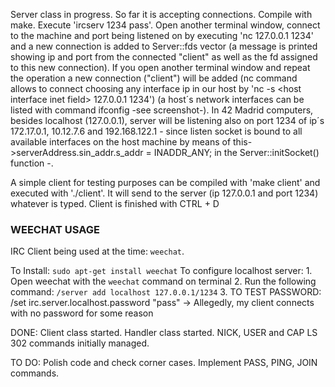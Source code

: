 Server class in progress. So far it is accepting connections. Compile with make. Execute 'ircserv 1234 pass'. Open another terminal window, connect to the machine and port being listened on by executing 'nc 127.0.0.1 1234' and a new connection is added to Server::fds vector (a message is printed showing ip and port from the connected "client" as well as the fd assigned to this new connection). If you open another terminal window and repeat the operation a new connection ("client") will be added (nc command allows to connect choosing any interface ip in our host by 'nc -s \<host interface inet field\> 127.0.0.1 1234') (a host´s network interfaces can be listed with command ifconfig -see screenshot-). In 42 Madrid computers, besides localhost (127.0.0.1), server will be listening also on port 1234 of ip´s 172.17.0.1, 10.12.7.6 and 192.168.122.1 - since listen socket is bound to all available interfaces on the host machine by means of this->serverAddress.sin_addr.s_addr = INADDR_ANY; in the Server::initSocket() function -.

A simple client for testing purposes can be compiled with 'make client' and executed with './client'. It will send to the server (ip 127.0.0.1 and port 1234) whatever is typed. Client is finished with CTRL + D

### WEECHAT USAGE
IRC Client being used at the time: `weechat`.

To Install: `sudo apt-get install weechat`
To configure localhost server: 
	1. Open weechat with the `weechat` command on terminal
	2. Run the following command: `/server add localhost 127.0.0.1/1234`
	3. TO TEST PASSWORD: /set irc.server.localhost.password "pass" -> Allegedly, my client connects with no password for some reason

DONE: Client class started. Handler class started. NICK, USER and CAP LS 302 commands initially managed.

TO DO: Polish code and check corner cases. Implement PASS, PING, JOIN commands.
